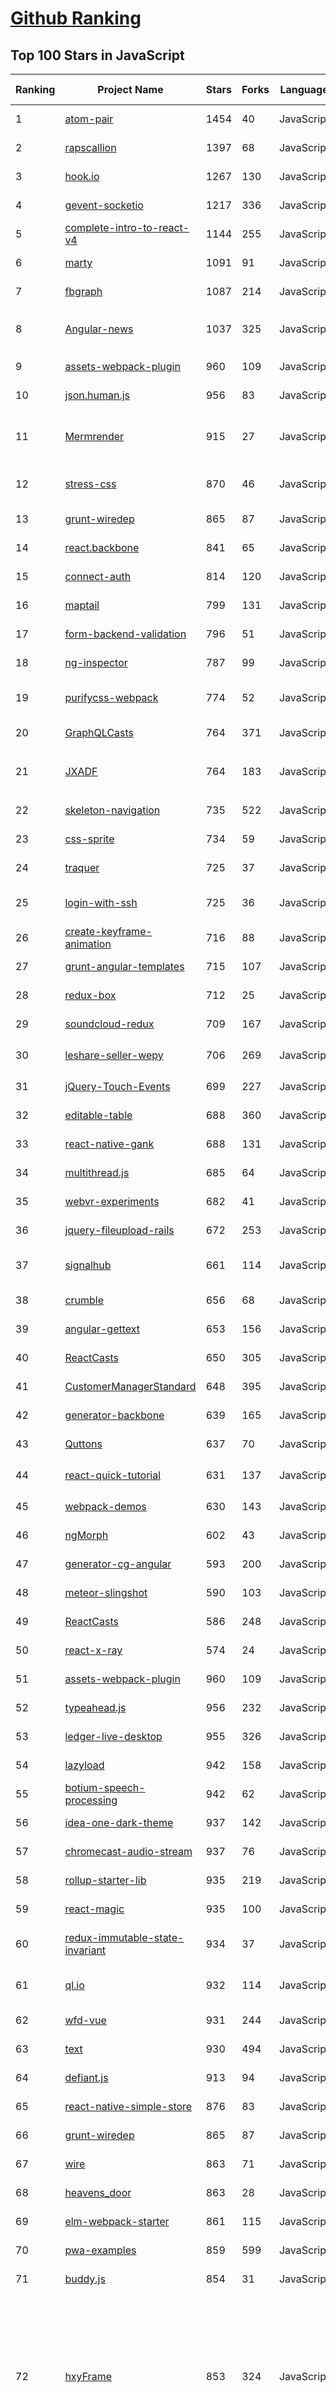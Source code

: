 [Github Ranking](../README.md)
==========

## Top 100 Stars in JavaScript

| Ranking | Project Name | Stars | Forks | Language | Open Issues | Description | Last Commit |
| ------- | ------------ | ----- | ----- | -------- | ----------- | ----------- | ----------- |
| 1 | [atom-pair](https://github.com/pusher/atom-pair) | 1454 | 40 | JavaScript | 14 | An Atom package that allows for epic pair programming | 2017-08-30T09:45:57Z |
| 2 | [rapscallion](https://github.com/FormidableLabs/rapscallion) | 1397 | 68 | JavaScript | 21 | Asynchronous React VirtualDOM renderer for SSR. | 2022-02-18T22:39:41Z |
| 3 | [hook.io](https://github.com/stackvana/hook.io) | 1267 | 130 | JavaScript | 105 | Open-Source Microservice Hosting Platform | 2019-06-04T18:51:28Z |
| 4 | [gevent-socketio](https://github.com/abourget/gevent-socketio) | 1217 | 336 | JavaScript | 79 | Official repository for gevent-socketio | 2022-09-17T20:57:58Z |
| 5 | [complete-intro-to-react-v4](https://github.com/btholt/complete-intro-to-react-v4) | 1144 | 255 | JavaScript | 2 | The Complete Intro to React, as given for Frontend Masters | 2023-03-02T04:51:48Z |
| 6 | [marty](https://github.com/martyjs/marty) | 1091 | 91 | JavaScript | 16 | A Javascript library for state management in React applications | 2016-01-28T16:24:36Z |
| 7 | [fbgraph](https://github.com/criso/fbgraph) | 1087 | 214 | JavaScript | 18 | NodeJs module to access the facebook graph api | 2018-11-20T18:12:48Z |
| 8 | [Angular-news](https://github.com/windiest/Angular-news) | 1037 | 325 | JavaScript | 8 | :panda_face:基于angular.js,weui和node.js重写的新闻客户端 Based on angular.js, weui and node.js rewrite news client | 2017-05-22T01:35:43Z |
| 9 | [assets-webpack-plugin](https://github.com/ztoben/assets-webpack-plugin) | 960 | 109 | JavaScript | 21 | Webpack plugin that emits a json file with assets paths | 2023-10-24T00:37:24Z |
| 10 | [json.human.js](https://github.com/marianoguerra/json.human.js) | 956 | 83 | JavaScript | 15 | Convert JSON to human readable HTML | 2019-04-13T13:19:53Z |
| 11 | [Mermrender](https://github.com/Schachte/Mermrender) | 915 | 27 | JavaScript | 9 | 🧜‍♀️ RESTful rendering pipeline for generating sequence and UML diagrams using Mermaid for Markdown docs (Diagrams as a Service) | 2019-04-19T15:57:02Z |
| 12 | [stress-css](https://github.com/andyedinborough/stress-css) | 870 | 46 | JavaScript | 5 | JavaScript to test each CSS class on a page and report which are hindering performance | 2013-02-11T21:35:09Z |
| 13 | [grunt-wiredep](https://github.com/stephenplusplus/grunt-wiredep) | 865 | 87 | JavaScript | 9 | Inject Bower packages into your source code with Grunt. | 2016-04-12T05:01:15Z |
| 14 | [react.backbone](https://github.com/clayallsopp/react.backbone) | 841 | 65 | JavaScript | 6 | Plugin for React to make Backbone migration easier | 2017-11-30T14:13:44Z |
| 15 | [connect-auth](https://github.com/ciaranj/connect-auth) | 814 | 120 | JavaScript | 18 | Authentication middleware for connect. | 2017-04-14T06:37:22Z |
| 16 | [maptail](https://github.com/stagas/maptail) | 799 | 131 | JavaScript | 6 | maptail is a realtime map view of GeoIP data | 2020-10-07T09:46:45Z |
| 17 | [form-backend-validation](https://github.com/spatie/form-backend-validation) | 796 | 51 | JavaScript | 0 | An easy way to validate forms using back end logic | 2022-03-21T12:58:53Z |
| 18 | [ng-inspector](https://github.com/rev087/ng-inspector) | 787 | 99 | JavaScript | 64 | The AngularJS inspector pane for your browser | 2016-12-17T02:19:26Z |
| 19 | [purifycss-webpack](https://github.com/webpack-contrib/purifycss-webpack) | 774 | 52 | JavaScript | 40 | UNMAINTAINED, use https://github.com/FullHuman/purgecss-webpack-plugin | 2018-12-25T14:59:09Z |
| 20 | [GraphQLCasts](https://github.com/StephenGrider/GraphQLCasts) | 764 | 371 | JavaScript | 7 | Completed Code Examples from GraphQL with React | 2022-01-18T23:41:22Z |
| 21 | [JXADF](https://github.com/wmzsoft/JXADF) | 764 | 183 | JavaScript | 4 | OSGi插件化快速开发平台JXADF，基础平台全部开源、免费（商业友好协议MIT）。All the basic platform open source, free （MIT） | 2016-10-19T00:44:04Z |
| 22 | [skeleton-navigation](https://github.com/aurelia/skeleton-navigation) | 735 | 522 | JavaScript | 0 | Starter kits for building a standard navigation-style app with Aurelia. | 2019-02-26T02:10:15Z |
| 23 | [css-sprite](https://github.com/aslansky/css-sprite) | 734 | 59 | JavaScript | 14 | css sprite generator | 2020-07-15T20:03:18Z |
| 24 | [traquer](https://github.com/nenadg/traquer) | 725 | 37 | JavaScript | 1 | Records and reproduces user's in-page behavior | 2016-10-31T09:53:50Z |
| 25 | [login-with-ssh](https://github.com/altitude/login-with-ssh) | 725 | 36 | JavaScript | 4 | An experiment to authenticate web sessions with SSH - http://demo-ssh.32b6.com | 2015-11-18T09:27:27Z |
| 26 | [create-keyframe-animation](https://github.com/HenrikJoreteg/create-keyframe-animation) | 716 | 88 | JavaScript | 2 | Generate CSS keyframe animations dynamically in the browser with JavaScript. | 2017-03-24T04:26:14Z |
| 27 | [grunt-angular-templates](https://github.com/ericclemmons/grunt-angular-templates) | 715 | 107 | JavaScript | 29 | Grunt build task to concatenate & pre-load your AngularJS templates | 2022-12-06T18:14:33Z |
| 28 | [redux-box](https://github.com/anish000kumar/redux-box) | 712 | 25 | JavaScript | 5 | Modular and easy-to-grasp redux  based state management, with least boilerplate | 2023-10-27T09:43:52Z |
| 29 | [soundcloud-redux](https://github.com/r-park/soundcloud-redux) | 709 | 167 | JavaScript | 5 | SoundCloud API client with React • Redux • Redux-Saga | 2017-07-30T00:55:35Z |
| 30 | [leshare-seller-wepy](https://github.com/coolhwm/leshare-seller-wepy) | 706 | 269 | JavaScript | 12 | 基于小程序的店铺商家管理端，采用wepy框架开发 | 2018-08-01T12:33:13Z |
| 31 | [jQuery-Touch-Events](https://github.com/benmajor/jQuery-Touch-Events) | 699 | 227 | JavaScript | 4 | A collection of mobile event plugins for jQuery. | 2023-04-06T07:57:09Z |
| 32 | [editable-table](https://github.com/mindmup/editable-table) | 688 | 360 | JavaScript | 30 | tiny jQuery/Bootstrap widget that makes a HTML table editable | 2018-01-05T06:08:30Z |
| 33 | [react-native-gank](https://github.com/poberwong/react-native-gank) | 688 | 131 | JavaScript | 10 | made for gank.io | 2016-07-31T16:15:54Z |
| 34 | [multithread.js](https://github.com/keithwhor/multithread.js) | 685 | 64 | JavaScript | 6 | In-browser multithreading made easy | 2015-03-27T19:53:52Z |
| 35 | [webvr-experiments](https://github.com/nikgraf/webvr-experiments) | 682 | 41 | JavaScript | 2 | A collection of React VR & A-Frame experiments | 2017-08-24T21:52:28Z |
| 36 | [jquery-fileupload-rails](https://github.com/tors/jquery-fileupload-rails) | 672 | 253 | JavaScript | 9 | jQuery File Upload integrated for Rails | 2018-11-15T12:53:55Z |
| 37 | [signalhub](https://github.com/mafintosh/signalhub) | 661 | 114 | JavaScript | 13 | Simple signalling server that can be used to coordinate handshaking with webrtc or other fun stuff. | 2023-01-24T16:31:55Z |
| 38 | [crumble](https://github.com/tommoor/crumble) | 656 | 68 | JavaScript | 4 | Crumble makes it easy to create feature tours in your website or app. | 2012-12-15T21:22:08Z |
| 39 | [angular-gettext](https://github.com/rubenv/angular-gettext) | 653 | 156 | JavaScript | 101 | Gettext support for Angular.js | 2021-10-15T07:35:39Z |
| 40 | [ReactCasts](https://github.com/cassiozen/ReactCasts) | 650 | 305 | JavaScript | 8 | Source code for ReactCasts | 2023-01-24T22:01:45Z |
| 41 | [CustomerManagerStandard](https://github.com/DanWahlin/CustomerManagerStandard) | 648 | 395 | JavaScript | 0 | Customer Manager AngularJS/BreezeJS Application. | 2022-06-22T22:01:48Z |
| 42 | [generator-backbone](https://github.com/yeoman/generator-backbone) | 639 | 165 | JavaScript | 19 | Scaffold out a Backbone.js project | 2017-02-13T17:35:09Z |
| 43 | [Quttons](https://github.com/nashvail/Quttons) | 637 | 70 | JavaScript | 1 | Buttons made of Quantum Paper  | 2015-12-17T02:04:12Z |
| 44 | [react-quick-tutorial](https://github.com/shiningjason/react-quick-tutorial) | 631 | 137 | JavaScript | 8 | :rocket: 讓你用最短時間，充分體會 React 的脈絡思維 | 2016-09-01T09:21:08Z |
| 45 | [webpack-demos](https://github.com/dongyuanxin/webpack-demos) | 630 | 143 | JavaScript | 0 | 📦 Demos && Courses for Webpack 4 | 2022-08-23T03:22:23Z |
| 46 | [ngMorph](https://github.com/jimobrien/ngMorph) | 602 | 43 | JavaScript | 6 | None | 2019-07-03T17:32:10Z |
| 47 | [generator-cg-angular](https://github.com/cgross/generator-cg-angular) | 593 | 200 | JavaScript | 54 | Yeoman generator for Enterprise Angular projects. | 2017-09-24T03:50:13Z |
| 48 | [meteor-slingshot](https://github.com/CulturalMe/meteor-slingshot) | 590 | 103 | JavaScript | 93 | Upload files directly to AWS S3, Google Cloud Storage and others in meteor | 2023-10-04T07:17:10Z |
| 49 | [ReactCasts](https://github.com/StephenGrider/ReactCasts) | 586 | 248 | JavaScript | 6 | App by app code for Build Web Apps with React JS | 2016-06-08T19:03:49Z |
| 50 | [react-x-ray](https://github.com/jxnblk/react-x-ray) | 574 | 24 | JavaScript | 4 | React CSS Layout Debugger | 2018-04-28T17:02:10Z |
| 51 | [assets-webpack-plugin](https://github.com/ztoben/assets-webpack-plugin) | 960 | 109 | JavaScript | 21 | Webpack plugin that emits a json file with assets paths | 2023-10-24T00:37:24Z |
| 52 | [typeahead.js](https://github.com/corejavascript/typeahead.js) | 956 | 232 | JavaScript | 84 | typeahead.js is a fast and fully-featured autocomplete library | 2023-06-18T02:07:45Z |
| 53 | [ledger-live-desktop](https://github.com/LedgerHQ/ledger-live-desktop) | 955 | 326 | JavaScript | 274 | ⛔️ DEPRECATED - Ledger Live (Desktop) | 2022-06-12T23:00:32Z |
| 54 | [lazyload](https://github.com/vvo/lazyload) | 942 | 158 | JavaScript | 6 | :bullettrain_front: Lazyload images, iframes, widgets with a standalone JavaScript lazyloader | 2021-02-16T10:30:28Z |
| 55 | [botium-speech-processing](https://github.com/codeforequity-at/botium-speech-processing) | 942 | 62 | JavaScript | 1 | Botium Speech Processing | 2023-05-31T09:19:26Z |
| 56 | [idea-one-dark-theme](https://github.com/yurtaev/idea-one-dark-theme) | 937 | 142 | JavaScript | 14 | One Dark theme for IntelliJ IDEA, PhpStorm, PyCharm, RubyMine, WebStorm | 2019-11-17T07:37:06Z |
| 57 | [chromecast-audio-stream](https://github.com/matbee-eth/chromecast-audio-stream) | 937 | 76 | JavaScript | 70 | Stream your Windows PC's audio to the Chromecast | 2020-03-26T16:33:23Z |
| 58 | [rollup-starter-lib](https://github.com/rollup/rollup-starter-lib) | 935 | 219 | JavaScript | 14 | Bare-bones example of how to create a library using Rollup | 2023-02-13T16:54:18Z |
| 59 | [react-magic](https://github.com/reactjs/react-magic) | 935 | 100 | JavaScript | 29 | Automatically AJAXify plain HTML with the power of React. It's magic! | 2023-03-30T01:35:50Z |
| 60 | [redux-immutable-state-invariant](https://github.com/leoasis/redux-immutable-state-invariant) | 934 | 37 | JavaScript | 9 | Redux middleware that detects mutations between and outside redux dispatches. For development use only. | 2020-03-07T01:45:45Z |
| 61 | [ql.io](https://github.com/ql-io/ql.io) | 932 | 114 | JavaScript | 53 | A node.js based declarative, data-retrieval and aggregation gateway for quickly consuming HTTP APIs | 2013-04-24T18:38:47Z |
| 62 | [wfd-vue](https://github.com/guozhaolong/wfd-vue) | 931 | 244 | JavaScript | 40 | flowable workflow designer for Vue base on @antv/g6 | 2022-05-05T07:33:03Z |
| 63 | [text](https://github.com/requirejs/text) | 930 | 494 | JavaScript | 18 | An AMD loader plugin for loading text resources | 2019-05-04T15:52:36Z |
| 64 | [defiant.js](https://github.com/hbi99/defiant.js) | 913 | 94 | JavaScript | 8 | http://defiantjs.com | 2023-05-22T15:29:59Z |
| 65 | [react-native-simple-store](https://github.com/jasonmerino/react-native-simple-store) | 876 | 83 | JavaScript | 2 | A minimalistic wrapper around React Native's AsyncStorage. | 2023-01-03T22:26:02Z |
| 66 | [grunt-wiredep](https://github.com/stephenplusplus/grunt-wiredep) | 865 | 87 | JavaScript | 9 | Inject Bower packages into your source code with Grunt. | 2016-04-12T05:01:15Z |
| 67 | [wire](https://github.com/cujojs/wire) | 863 | 71 | JavaScript | 44 | A light, fast, flexible Javascript IOC container | 2016-05-13T14:44:52Z |
| 68 | [heavens_door](https://github.com/amatsuda/heavens_door) | 863 | 28 | JavaScript | 2 | Capybara test scenario recorder for Rails | 2023-08-12T19:32:57Z |
| 69 | [elm-webpack-starter](https://github.com/elm-community/elm-webpack-starter) | 861 | 115 | JavaScript | 4 | Boilerplate for developing Elm apps on Webpack | 2021-12-12T20:40:22Z |
| 70 | [pwa-examples](https://github.com/mdn/pwa-examples) | 859 | 599 | JavaScript | 0 | Examples for progressive web apps. | 2023-10-18T08:45:32Z |
| 71 | [buddy.js](https://github.com/danielstjules/buddy.js) | 854 | 31 | JavaScript | 2 | Magic number detection for JavaScript | 2019-11-16T04:51:34Z |
| 72 | [hxyFrame](https://github.com/huangxianyuan/hxyFrame) | 853 | 324 | JavaScript | 4 | hxyFrame是一个OA办公系统，采用流行的框架springMvc+spring+mybatis+shiro+ehcache开发,还集成了权限管理（菜单权限、数据权限），完善的代码生成器，solr全文搜索引擎，activiti工作流程引擎，cas单点登陆等功能，后期还会考虑改造成Dubbo微服务化,做到模块的相对独立，使用更加灵活，努力做到快速开发OA办公系统。 感兴趣可以Watch、Start持续关注项目最新状态，加入QQ群：210315502 大家一起学习开发解决问题。 | 2018-12-17T02:57:03Z |
| 73 | [babel-plugin-rewire](https://github.com/speedskater/babel-plugin-rewire) | 842 | 97 | JavaScript | 52 | A babel plugin adding the ability to rewire module dependencies. This enables to mock modules for testing purposes. | 2023-08-17T19:58:03Z |
| 74 | [ICanHaz.js](https://github.com/HenrikJoreteg/ICanHaz.js) | 841 | 132 | JavaScript | 11 | A clean solution for templating with Mustache.js and jQuery or Zepto | 2017-09-17T14:25:18Z |
| 75 | [treant-js](https://github.com/fperucic/treant-js) | 839 | 309 | JavaScript | 90 | Treant.js - javascript library for drawing tree diagrams | 2023-09-20T22:12:51Z |
| 76 | [aladino](https://github.com/luruke/aladino) | 835 | 28 | JavaScript | 3 | 🧞‍♂️  Your magic WebGL carpet | 2021-03-30T21:26:31Z |
| 77 | [gulp-util](https://github.com/gulpjs/gulp-util) | 831 | 105 | JavaScript | 0 | [deprecated] - See https://medium.com/gulpjs/gulp-util-ca3b1f9f9ac5 | 2020-10-31T11:18:21Z |
| 78 | [me-api](https://github.com/danfang/me-api) | 819 | 42 | JavaScript | 4 | An extensible, personal API with custom integrations | 2023-06-28T19:56:18Z |
| 79 | [angular-vs-repeat](https://github.com/kamilkp/angular-vs-repeat) | 817 | 231 | JavaScript | 95 | Virtual Scroll for AngularJS ngRepeat directive | 2023-01-04T00:49:51Z |
| 80 | [backbone-react-component](https://github.com/magalhas/backbone-react-component) | 812 | 73 | JavaScript | 9 | A bit of nifty glue that automatically plugs your Backbone models and collections into your React components, on the browser and server | 2018-11-19T22:44:00Z |
| 81 | [bootstrap-growl](https://github.com/ifightcrime/bootstrap-growl) | 809 | 212 | JavaScript | 18 | Pretty simple jQuery plugin that turns standard Bootstrap alerts into "Growl-like" notifications. | 2018-01-04T05:44:30Z |
| 82 | [db.js](https://github.com/aaronpowell/db.js) | 805 | 143 | JavaScript | 22 | db.js is a wrapper for IndexedDB to make it easier to work against | 2017-04-12T00:17:57Z |
| 83 | [share-this](https://github.com/MaxArt2501/share-this) | 804 | 65 | JavaScript | 13 | Medium-like text selection sharing without dependencies | 2023-01-04T21:49:57Z |
| 84 | [javascript-challenges-book](https://github.com/tcorral/javascript-challenges-book) | 804 | 267 | JavaScript | 5 | Challenge yourself learning and understanding the most obscure and tricky parts of Javascript. http://tcorral.github.io/javascript-challenges-book/ | 2018-02-04T23:32:51Z |
| 85 | [maptail](https://github.com/stagas/maptail) | 799 | 131 | JavaScript | 6 | maptail is a realtime map view of GeoIP data | 2020-10-07T09:46:45Z |
| 86 | [form-backend-validation](https://github.com/spatie/form-backend-validation) | 796 | 51 | JavaScript | 0 | An easy way to validate forms using back end logic | 2022-03-21T12:58:53Z |
| 87 | [chai-enzyme](https://github.com/producthunt/chai-enzyme) | 790 | 80 | JavaScript | 36 | Chai.js assertions and convenience functions for testing React Components with enzyme | 2021-05-06T18:22:44Z |
| 88 | [unfinished-asteroids](https://github.com/rezoner/unfinished-asteroids) | 785 | 129 | JavaScript | 0 | IT STARTS HERE ---> | 2014-10-18T12:25:20Z |
| 89 | [pivot.js](https://github.com/rwjblue/pivot.js) | 785 | 134 | JavaScript | 12 | Build Pivot Tables from CSV/JSON Data | 2021-10-25T08:27:06Z |
| 90 | [8bit.js](https://github.com/meenie/8bit.js) | 779 | 37 | JavaScript | 1 | 8Bit.js Audio Library - Write music using 8bit oscillation sounds. | 2013-08-29T04:06:55Z |
| 91 | [purifycss-webpack](https://github.com/webpack-contrib/purifycss-webpack) | 774 | 52 | JavaScript | 40 | UNMAINTAINED, use https://github.com/FullHuman/purgecss-webpack-plugin | 2018-12-25T14:59:09Z |
| 92 | [karma-coverage](https://github.com/karma-runner/karma-coverage) | 766 | 255 | JavaScript | 114 | A Karma plugin. Generate code coverage. | 2023-10-17T16:17:36Z |
| 93 | [decomoji](https://github.com/decomoji/decomoji) | 766 | 80 | JavaScript | 0 | Custom icon collection for slack reaction | 2023-09-28T09:04:25Z |
| 94 | [JXADF](https://github.com/wmzsoft/JXADF) | 764 | 183 | JavaScript | 4 | OSGi插件化快速开发平台JXADF，基础平台全部开源、免费（商业友好协议MIT）。All the basic platform open source, free （MIT） | 2016-10-19T00:44:04Z |
| 95 | [avoriaz](https://github.com/eddyerburgh/avoriaz) | 763 | 62 | JavaScript | 28 | 🔬 a Vue.js testing utility library | 2022-12-07T01:23:01Z |
| 96 | [torii](https://github.com/FMGSuite/torii) | 763 | 202 | JavaScript | 72 | A set of clean abstractions for authentication in Ember.js | 2023-10-12T18:20:44Z |
| 97 | [tab-snooze](https://github.com/athyuttamre/tab-snooze) | 760 | 37 | JavaScript | 15 | Deprecated. Snooze tabs for later. | 2015-09-09T21:54:34Z |
| 98 | [flashlight](https://github.com/googlearchive/flashlight) | 756 | 158 | JavaScript | 36 | A pluggable integration with ElasticSearch to provide advanced content searches in Firebase. | 2019-01-11T23:16:22Z |
| 99 | [shapefile](https://github.com/mbostock/shapefile) | 756 | 155 | JavaScript | 9 | A cross-platform streaming parser for the ESRI Shapefile spatial data format. | 2023-06-19T22:29:21Z |
| 100 | [icepy.xyz](https://github.com/icepy/icepy.xyz) | 749 | 88 | JavaScript | 0 | 个人网站 ：） | 2023-07-09T07:17:05Z |

